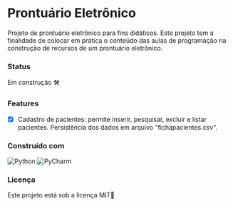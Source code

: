 # Prontuário Eletrônico

Projeto de prontuário eletrônico para fins didáticos.
Este projeto tem a finalidade de colocar em prática o conteúdo das aulas de programação na construção de recursos de um prontuário eletrônico. 

### Status

Em construção 🛠️

### Features

- [x] Cadastro de pacientes: permite inserir, pesquisar, excluir e listar pacientes. Persistência dos dados em arquivo "fichapacientes.csv".

### Construído com

![Python](https://img.shields.io/badge/Python-3776AB?style=for-the-badge&logo=python&logoColor=white)
![PyCharm](https://img.shields.io/badge/-PyCharm-green)


### Licença

Este projeto está sob a licença MIT📄


